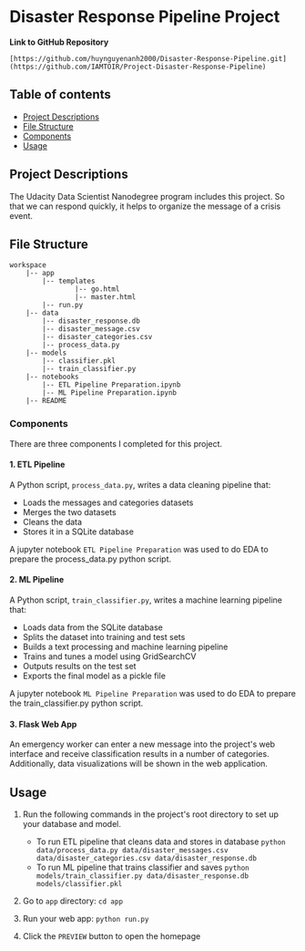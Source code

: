 # **Disaster Response Pipeline Project**
**Link to GitHub Repository**

`[https://github.com/huynguyenanh2000/Disaster-Response-Pipeline.git](https://github.com/IAMTOIR/Project-Disaster-Response-Pipeline)`

## **Table of contents**

- [Project Descriptions](#project-descriptions)
- [File Structure](#file-structure)
- [Components](#components)
- [Usage](#usage)


## **Project Descriptions**

The Udacity Data Scientist Nanodegree program includes this project. So that we can respond quickly, it helps to organize the message of a crisis event.

## **File Structure**

~~~~~~~
workspace
    |-- app
        |-- templates
                |-- go.html
                |-- master.html
        |-- run.py
    |-- data
        |-- disaster_response.db
        |-- disaster_message.csv
        |-- disaster_categories.csv
        |-- process_data.py
    |-- models
        |-- classifier.pkl
        |-- train_classifier.py
    |-- notebooks
        |-- ETL Pipeline Preparation.ipynb
        |-- ML Pipeline Preparation.ipynb
    |-- README
~~~~~~~
### Components
There are three components I completed for this project. 

#### 1. ETL Pipeline
A Python script, `process_data.py`, writes a data cleaning pipeline that:

 - Loads the messages and categories datasets
 - Merges the two datasets
 - Cleans the data
 - Stores it in a SQLite database
 
A jupyter notebook `ETL Pipeline Preparation` was used to do EDA to prepare the process_data.py python script. 
 
#### 2. ML Pipeline
A Python script, `train_classifier.py`, writes a machine learning pipeline that:

 - Loads data from the SQLite database
 - Splits the dataset into training and test sets
 - Builds a text processing and machine learning pipeline
 - Trains and tunes a model using GridSearchCV
 - Outputs results on the test set
 - Exports the final model as a pickle file
 
A jupyter notebook `ML Pipeline Preparation` was used to do EDA to prepare the train_classifier.py python script. 

#### 3. Flask Web App
An emergency worker can enter a new message into the project's web interface and receive classification results in a number of categories. Additionally, data visualizations will be shown in the web application.


## **Usage**

1. Run the following commands in the project's root directory to set up your database and model.

    - To run ETL pipeline that cleans data and stores in database
        `python data/process_data.py data/disaster_messages.csv data/disaster_categories.csv data/disaster_response.db`
    - To run ML pipeline that trains classifier and saves
        `python models/train_classifier.py data/disaster_response.db models/classifier.pkl`

2. Go to `app` directory: `cd app`

3. Run your web app: `python run.py`

4. Click the `PREVIEW` button to open the homepage
